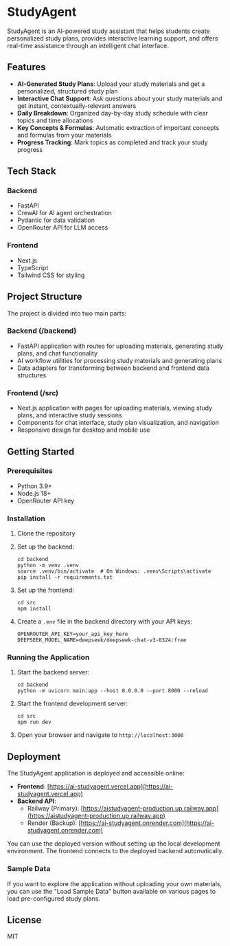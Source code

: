 # StudyAgent

StudyAgent is an AI-powered study assistant that helps students create personalized study plans, provides interactive learning support, and offers real-time assistance through an intelligent chat interface.

## Features

- **AI-Generated Study Plans**: Upload your study materials and get a personalized, structured study plan
- **Interactive Chat Support**: Ask questions about your study materials and get instant, contextually-relevant answers
- **Daily Breakdown**: Organized day-by-day study schedule with clear topics and time allocations
- **Key Concepts & Formulas**: Automatic extraction of important concepts and formulas from your materials
- **Progress Tracking**: Mark topics as completed and track your study progress

## Tech Stack

### Backend
- FastAPI
- CrewAI for AI agent orchestration
- Pydantic for data validation
- OpenRouter API for LLM access

### Frontend
- Next.js
- TypeScript
- Tailwind CSS for styling

## Project Structure

The project is divided into two main parts:

### Backend (/backend)
- FastAPI application with routes for uploading materials, generating study plans, and chat functionality
- AI workflow utilities for processing study materials and generating plans
- Data adapters for transforming between backend and frontend data structures

### Frontend (/src)
- Next.js application with pages for uploading materials, viewing study plans, and interactive study sessions
- Components for chat interface, study plan visualization, and navigation
- Responsive design for desktop and mobile use

## Getting Started

### Prerequisites
- Python 3.9+
- Node.js 18+
- OpenRouter API key

### Installation

1. Clone the repository
2. Set up the backend:
   ```
   cd backend
   python -m venv .venv
   source .venv/bin/activate  # On Windows: .venv\Scripts\activate
   pip install -r requirements.txt
   ```

3. Set up the frontend:
   ```
   cd src
   npm install
   ```

4. Create a `.env` file in the backend directory with your API keys:
   ```
   OPENROUTER_API_KEY=your_api_key_here
   DEEPSEEK_MODEL_NAME=deepseek/deepseek-chat-v3-0324:free
   ```

### Running the Application

1. Start the backend server:
   ```
   cd backend
   python -m uvicorn main:app --host 0.0.0.0 --port 8000 --reload
   ```

2. Start the frontend development server:
   ```
   cd src
   npm run dev
   ```

3. Open your browser and navigate to `http://localhost:3000`

## Deployment

The StudyAgent application is deployed and accessible online:

- **Frontend**: [https://ai-studyagent.vercel.app](https://ai-studyagent.vercel.app)
- **Backend API**: 
  - Railway (Primary): [https://aistudyagent-production.up.railway.app](https://aistudyagent-production.up.railway.app)
  - Render (Backup): [https://ai-studyagent.onrender.com](https://ai-studyagent.onrender.com)

You can use the deployed version without setting up the local development environment. The frontend connects to the deployed backend automatically.

### Sample Data

If you want to explore the application without uploading your own materials, you can use the "Load Sample Data" button available on various pages to load pre-configured study plans.

## License

MIT
